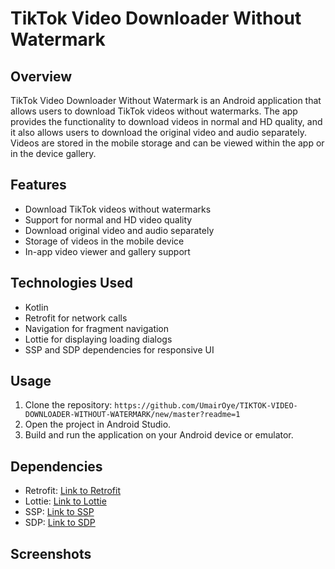 # TikTok Video Downloader Without Watermark

## Overview

TikTok Video Downloader Without Watermark is an Android application that allows users to download TikTok videos without watermarks. The app provides the functionality to download videos in normal and HD quality, and it also allows users to download the original video and audio separately. Videos are stored in the mobile storage and can be viewed within the app or in the device gallery.

## Features

- Download TikTok videos without watermarks
- Support for normal and HD video quality
- Download original video and audio separately
- Storage of videos in the mobile device
- In-app video viewer and gallery support

## Technologies Used

- Kotlin
- Retrofit for network calls
- Navigation for fragment navigation
- Lottie for displaying loading dialogs
- SSP and SDP dependencies for responsive UI

## Usage

1. Clone the repository: `https://github.com/UmairOye/TIKTOK-VIDEO-DOWNLOADER-WITHOUT-WATERMARK/new/master?readme=1`
2. Open the project in Android Studio.
3. Build and run the application on your Android device or emulator.

## Dependencies

- Retrofit: [Link to Retrofit](https://square.github.io/retrofit/)
- Lottie: [Link to Lottie](https://airbnb.design/lottie/)
- SSP: [Link to SSP](https://github.com/intuit/sdp)
- SDP: [Link to SDP](https://github.com/intuit/ssp)

## Screenshots

